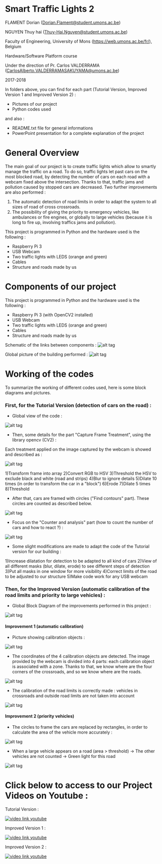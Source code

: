 # Smart Traffic Lights 2
FLAMENT Dorian (Dorian.Flament@student.umons.ac.be)

NGUYEN Thuy hai (Thuy-Hai.Nguyen@student.umons.ac.be)

Faculty of Engineering, University of Mons (https://web.umons.ac.be/fr/), Belgium

Hardware/Software Platform course

Under the direction of Pr. Carlos VALDERRAMA (CarlosAlberto.VALDERRAMASAKUYAMA@umons.ac.be)

2017-2018

In folders above, you can find for each part (Tutorial Version, Improved Version 1 and Improved Version 2) :

- Pictures of our project
- Python codes used

and also : 
- README.txt file for general informations 
- PowerPoint presentation for a complete explanation of the project


# General Overview
The main goal of our project is to create traffic lights which allow to smartly manage the traffic on a road. 
To do so, traffic lights let past cars on the most blocked road, by detecting the number of cars on each road with a webcam fixed above the intersection. Thanks to that, traffic jams and pollution caused by stopped cars are decreased.
Two further improvements are also performed : 

1) The automatic detection of road limits in order to adapt the system to all sizes of road of cross crossroads.
2) The possibility of giving the priority to emergency vehicles, like ambulances or fire engines, or globally to large vehicles (because it is long to fire up, involving traffics jams and pollution).

This project is programmed in Python and the hardware used is the following :
- Raspberry Pi 3
- USB Webcam
- Two traffic lights with LEDS (orange and green)
- Cables
- Structure and roads made by us

# Components of our project
This project is programmed in Python and the hardware used is the following :
- Raspberry Pi 3 (with OpenCV2 installed)
- USB Webcam
- Two traffic lights with LEDS (orange and green)
- Cables
- Structure and roads made by us

Schematic of the links between components : 
![alt tag](http://liverpoolfc-fr.wifeo.com/images/c/cap/capture-d-e-cran-2018-05-23-a-17-52-30.jpg)


Global picture of the building performed : 
![alt tag](http://liverpoolfc-fr.wifeo.com/images/s/san/sans-titre.png)

# Working of the codes
To summarize the working of different codes used, here is some block diagrams and pictures. 

### First, for the Tutorial Version (detection of cars on the road) :

- Global view of the code :

![alt tag](http://liverpoolfc-fr.wifeo.com/images/c/cap/capture-d-e-cran-2018-05-23-a-17-52-49.jpg)

- Then, some details for the part "Capture Frame Treatment", using the library opencv (CV2) :

Each treatment applied on the image captured by the webcam is showed and described as : 

![alt tag](http://liverpoolfc-fr.wifeo.com/images/3/330/33060423-1134416520032249-8026819840683540480-n.png)

1)Transform frame into array
2)Convert RGB to HSV
3)Threshold the HSV to exclude black and white (road and strips) 
4)Blur to ignore details
5)Dilate 10 times (in order to transform the car in a "block")
6)Erode
7)Dilate 5 times
8)Threshold

- After that, cars are framed with circles ("Find contours" part). These circles are counted as described below.

![alt tag](http://liverpoolfc-fr.wifeo.com/images/s/san/sans-titre2.png)

- Focus on the "Counter and analysis" part (how to count the number of cars and how to react ?) : 

![alt tag](http://liverpoolfc-fr.wifeo.com/images/c/cap/capture-d-e-cran-2018-05-23-a-17-53-00.jpg)

- Some slight modifications are made to adapt the code of the Tutorial version for our building :

1)Increase dilatation for detection to be adapted to all kind of cars
2)View of all different masks (blur, dilate, erode) to see different steps of detection
3)Put all masks in one window for more visibility
4)Correct limits of the road to be adjusted to our structure
5)Make code work for any USB webcam


### Then, for the Improved Version (automatic calibration of the road limits and priority to large vehicles) :

- Global Block Diagram of the improvements performed in this project : 

![alt tag](http://liverpoolfc-fr.wifeo.com/images/c/cap/capture-d-e-cran-2018-05-23-a-17-53-47.jpg)

#### Improvement 1 (automatic calibration)

- Picture showing calibration objects : 

![alt tag](http://liverpoolfc-fr.wifeo.com/images/c/cal/calibobj.png)

- The coordinates of the 4 calibration objects are detected. The image provided by the webcam is divided into 4 parts: each calibration object is associated with a zone. Thanks to that, we know where are the four corners of the crossroads, and so we know where are the roads. 

![alt tag](http://liverpoolfc-fr.wifeo.com/images/c/coo/coord.png)

- The calibration of the road limits is correctly made : vehicles in crossroads and outside road limits are not taken into account

![alt tag](http://liverpoolfc-fr.wifeo.com/images/i/imp/improv1.png)

#### Improvement 2 (priority vehicles)

- The circles to frame the cars are replaced by rectangles, in order to calculate the area of the vehicle more accurately :

![alt tag](http://liverpoolfc-fr.wifeo.com/images/c/cap/capture-d-e-cran-2018-05-23-a-18-26-48.jpg)

- When a large vehicle appears on a road (area > threshold) -> The other vehicles are not counted -> Green light for this road

![alt tag](http://liverpoolfc-fr.wifeo.com/images/i/imp/improv2.png)


# Click below to access to our Project Videos on Youtube : 
Tutorial Version :

[![video link youtube](http://liverpoolfc-fr.wifeo.com/images/c/cap/capture-d-e-cran-2018-05-21-a-16-12-18.jpg)]( https://www.youtube.com/watch?v=jQJlSoAfE3g&t=2s)


Improved Version 1 :

[![video link youtube](http://liverpoolfc-fr.wifeo.com/images/y/you/youtube-improved-version-1.jpg)]( https://www.youtube.com/watch?v=-3C68o-8WWs&feature=youtu.be)

Improved Version 2 : 

[![video link youtube](http://liverpoolfc-fr.wifeo.com/images/y/you/youtube-improved-version-2.jpg)]( https://www.youtube.com/watch?v=j2LM9ZPuFI4&feature=youtu.be)

